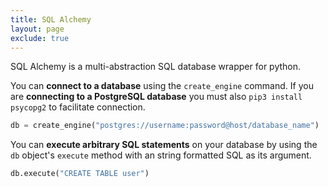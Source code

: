 ```yaml
---
title: SQL Alchemy
layout: page
exclude: true
---
```


SQL Alchemy is a multi-abstraction SQL database wrapper for python.

You can **connect to a database** using the `create_engine` command. If you are **connecting to a PostgreSQL database** you must also `pip3 install psycopg2` to facilitate connection.
```py
db = create_engine("postgres://username:password@host/database_name")
```

You can **execute arbitrary SQL statements** on your database by using the `db` object's `execute` method with an string formatted SQL as its argument.
```py
db.execute("CREATE TABLE user")
```
<!--stackedit_data:
eyJoaXN0b3J5IjpbLTgwOTQwMjYxNF19
-->